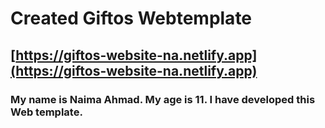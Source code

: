 # Created Giftos Webtemplate

## [https://giftos-website-na.netlify.app](https://giftos-website-na.netlify.app)






### My name is Naima Ahmad. My age is 11. I have developed this Web template.


